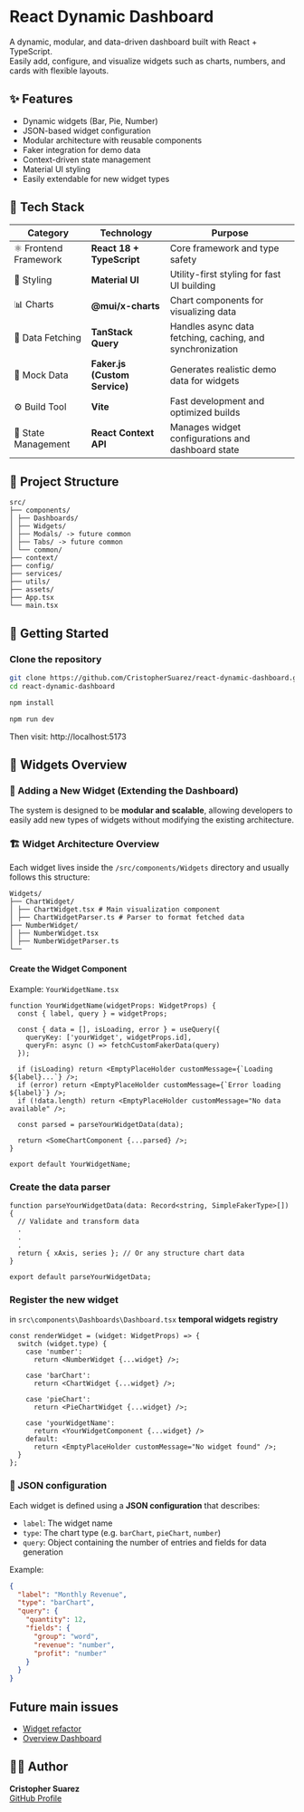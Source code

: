 # React Dynamic Dashboard

A dynamic, modular, and data-driven dashboard built with React + TypeScript.  
Easily add, configure, and visualize widgets such as charts, numbers, and cards with flexible layouts.


## ✨ Features

- Dynamic widgets (Bar, Pie, Number)
- JSON-based widget configuration
- Modular architecture with reusable components
- Faker integration for demo data
- Context-driven state management
- Material UI styling
- Easily extendable for new widget types

## 🧰 Tech Stack

| Category | Technology | Purpose |
|-----------|-------------|----------|
| ⚛️ Frontend Framework | **React 18 + TypeScript** | Core framework and type safety |
| 🎨 Styling | **Material UI** | Utility-first styling for fast UI building |
| 📊 Charts | **@mui/x-charts** | Chart components for visualizing data |
| 🧠 Data Fetching | **TanStack Query** | Handles async data fetching, caching, and synchronization |
| 🧪 Mock Data | **Faker.js (Custom Service)** | Generates realistic demo data for widgets |
| ⚙️ Build Tool | **Vite** | Fast development and optimized builds |
| 🧩 State Management | **React Context API** | Manages widget configurations and dashboard state |

## 🧱 Project Structure

```
src/
├── components/
│ ├── Dashboards/
│ ├── Widgets/
│ ├── Modals/ -> future common
│ ├── Tabs/ -> future common
│ └── common/
├── context/
├── config/
├── services/
├── utils/
├── assets/
├── App.tsx
└── main.tsx
```

## 🚀 Getting Started

### Clone the repository
```bash
git clone https://github.com/CristopherSuarez/react-dynamic-dashboard.git
cd react-dynamic-dashboard

npm install

npm run dev
```

Then visit: http://localhost:5173

## 🧩 Widgets Overview
### 🧩 Adding a New Widget (Extending the Dashboard)
The system is designed to be **modular and scalable**, allowing developers to easily add new types of widgets without modifying the existing architecture.

### 🏗️ Widget Architecture Overview
Each widget lives inside the `/src/components/Widgets` directory and usually follows this structure:
```
Widgets/
├── ChartWidget/
│ ├── ChartWidget.tsx # Main visualization component
│ ├── ChartWidgetParser.ts # Parser to format fetched data
├── NumberWidget/
│ ├── NumberWidget.tsx
│ ├── NumberWidgetParser.ts
└──
```

#### Create the Widget Component
Example: `YourWidgetName.tsx`

```tsx
function YourWidgetName(widgetProps: WidgetProps) {
  const { label, query } = widgetProps;

  const { data = [], isLoading, error } = useQuery({
    queryKey: ['yourWidget', widgetProps.id],
    queryFn: async () => fetchCustomFakerData(query)
  });

  if (isLoading) return <EmptyPlaceHolder customMessage={`Loading ${label}...`} />;
  if (error) return <EmptyPlaceHolder customMessage={`Error loading ${label}`} />;
  if (!data.length) return <EmptyPlaceHolder customMessage="No data available" />;

  const parsed = parseYourWidgetData(data);

  return <SomeChartComponent {...parsed} />;
}

export default YourWidgetName;
```

### Create the data parser
```tsx
function parseYourWidgetData(data: Record<string, SimpleFakerType>[]) {
  // Validate and transform data
  .
  .
  .
  return { xAxis, series }; // Or any structure chart data
}

export default parseYourWidgetData;
```

### Register the new widget
in `src\components\Dashboards\Dashboard.tsx` **temporal widgets registry**

```tsx
const renderWidget = (widget: WidgetProps) => {
  switch (widget.type) {
    case 'number':
      return <NumberWidget {...widget} />;

    case 'barChart':
      return <ChartWidget {...widget} />;

    case 'pieChart':
      return <PieChartWidget {...widget} />;

    case 'yourWidgetName':
      return <YourWidgetComponent {...widget} />
    default:
      return <EmptyPlaceHolder customMessage="No widget found" />;
  }
};
```

### 🧩 JSON configuration
Each widget is defined using a **JSON configuration** that describes:
- `label`: The widget name
- `type`: The chart type (e.g. `barChart`, `pieChart`, `number`)
- `query`: Object containing the number of entries and fields for data generation

Example:
```json
{
  "label": "Monthly Revenue",
  "type": "barChart",
  "query": {
    "quantity": 12,
    "fields": {
      "group": "word",
      "revenue": "number",
      "profit": "number"
    }
  }
}
```

## Future main issues
- [Widget refactor](https://github.com/CristopherSuarez/react-dynamic-dashboard/issues/34)
- [Overview Dashboard](https://github.com/CristopherSuarez/react-dynamic-dashboard/issues/28)

## 🧑‍💻 Author

**Cristopher Suarez**  
[GitHub Profile](https://github.com/CristopherSuarez)
